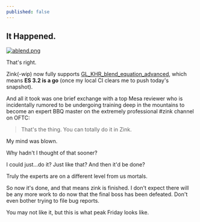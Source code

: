 ```yaml
---
published: false
---
```

## It Happened.

[![ablend.png]({{site.url}}/assets/ablend.png)]({{site.url}}/assets/ablend.png)

That's right.

Zink(-wip) now fully supports [GL_KHR_blend_equation_advanced](https://www.khronos.org/registry/OpenGL/extensions/KHR/KHR_blend_equation_advanced.txt), which means **ES 3.2 is a go** (once my local CI clears me to push today's snapshot).

And all it took was one brief exchange with a top Mesa reviewer who is incidentally rumored to be undergoing training deep in the mountains to become an expert BBQ master on the extremely professional #zink channel on OFTC:

> <jekstrand> That's the thing.  You can totally do it in Zink.

My mind was blown.

Why hadn't I thought of that sooner?
 
I could just…do it? Just like that? And then it'd be done?

Truly the experts are on a different level from us mortals.
 
So now it's done, and that means zink is finished. I don't expect there will be any more work to do now that the final boss has been defeated. Don't even bother trying to file bug reports.

You may not like it, but this is what peak Friday looks like.